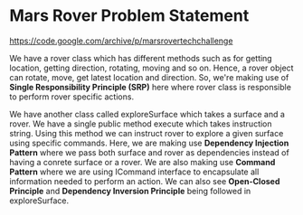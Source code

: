 # Mars Rover Problem Statement

https://code.google.com/archive/p/marsrovertechchallenge

We have a rover class which has different methods such as for getting location, getting direction, rotating, moving and so on. Hence, a rover object can rotate, move, get latest location and direction. So, we're making use of **Single Responsibility Principle (SRP)** here where rover class is responsible to perform rover specific actions.

We have another class called exploreSurface which takes a surface and a rover. We have a single public method execute which takes instruction string. Using this method we can instruct rover to explore a given surface using specific commands. Here, we are making use **Dependency Injection Pattern** where we pass both surface and rover as dependencies instead of having a conrete surface or a rover. We are also making use **Command Pattern** where we are using ICommand interface to encapsulate all information needed to perform an action. We can also see **Open-Closed Principle** and **Dependency Inversion Principle** being followed in exploreSurface.